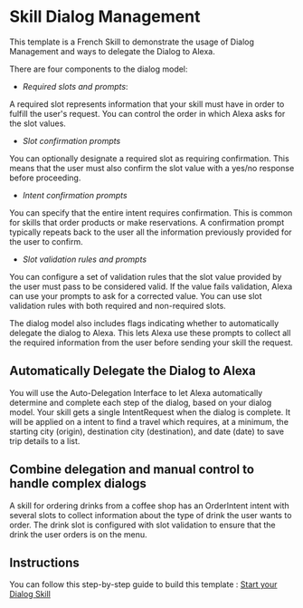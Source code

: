 # Skill Dialog Management

This template is a French  Skill to demonstrate the usage of Dialog Management and ways to delegate the Dialog to Alexa.

There are four components to the dialog model:

* *Required slots and prompts*: 

A required slot represents information that your skill must have in order to fulfill the user's request. You can control the order in which Alexa asks for the slot values.

* *Slot confirmation prompts* 

You can optionally designate a required slot as requiring confirmation. This means that the user must also confirm the slot value with a yes/no response before proceeding.

* *Intent confirmation prompts*

You can specify that the entire intent requires confirmation. This is common for skills that order products or make reservations. A confirmation prompt typically repeats back to the user all the information previously provided for the user to confirm. 

* *Slot validation rules and prompts* 

You can configure a set of validation rules that the slot value provided by the user must pass to be considered valid. If the value fails validation, Alexa can use your prompts to ask for a corrected value. You can use slot validation rules with both required and non-required slots.

The dialog model also includes flags indicating whether to automatically delegate the dialog to Alexa. This lets Alexa use these prompts to collect all the required information from the user before sending your skill the request.

## Automatically Delegate the Dialog to Alexa

You will use the Auto-Delegation Interface to
let Alexa automatically determine and complete each step of the dialog, based on your dialog model. Your skill gets a single IntentRequest when the dialog is complete.
It will be applied on a intent to find a travel which requires, at a minimum, the starting city (origin), destination city (destination), and date (date) to save trip details to a list.

## Combine delegation and manual control to handle complex dialogs

A skill for ordering drinks from a coffee shop has an OrderIntent intent with several slots to collect information about the type of drink the user wants to order. The drink slot is configured with slot validation to ensure that the drink the user orders is on the menu.

## Instructions

You can follow this step-by-step guide to build this template : 
[Start your Dialog Skill](./instructions/01-frontend.md)